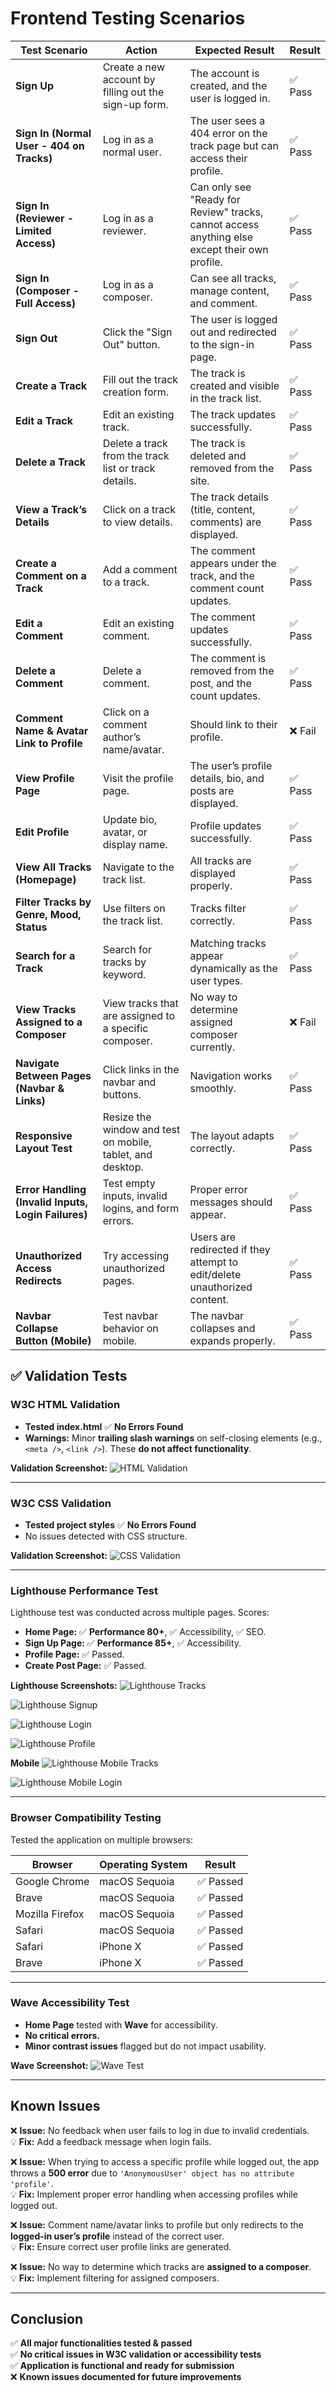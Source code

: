 # Frontend Testing Scenarios

| **Test Scenario**                                   | **Action**                                                 | **Expected Result**                                                                           | **Result** |
| --------------------------------------------------- | ---------------------------------------------------------- | --------------------------------------------------------------------------------------------- | ---------- |
| **Sign Up**                                         | Create a new account by filling out the sign-up form.      | The account is created, and the user is logged in.                                            | ✅ Pass    |
| **Sign In (Normal User - 404 on Tracks)**           | Log in as a normal user.                                   | The user sees a 404 error on the track page but can access their profile.                     | ✅ Pass    |
| **Sign In (Reviewer - Limited Access)**             | Log in as a reviewer.                                      | Can only see "Ready for Review" tracks, cannot access anything else except their own profile. | ✅ Pass    |
| **Sign In (Composer - Full Access)**                | Log in as a composer.                                      | Can see all tracks, manage content, and comment.                                              | ✅ Pass    |
| **Sign Out**                                        | Click the "Sign Out" button.                               | The user is logged out and redirected to the sign-in page.                                    | ✅ Pass    |
| **Create a Track**                                  | Fill out the track creation form.                          | The track is created and visible in the track list.                                           | ✅ Pass    |
| **Edit a Track**                                    | Edit an existing track.                                    | The track updates successfully.                                                               | ✅ Pass    |
| **Delete a Track**                                  | Delete a track from the track list or track details.       | The track is deleted and removed from the site.                                               | ✅ Pass    |
| **View a Track’s Details**                          | Click on a track to view details.                          | The track details (title, content, comments) are displayed.                                   | ✅ Pass    |
| **Create a Comment on a Track**                     | Add a comment to a track.                                  | The comment appears under the track, and the comment count updates.                           | ✅ Pass    |
| **Edit a Comment**                                  | Edit an existing comment.                                  | The comment updates successfully.                                                             | ✅ Pass    |
| **Delete a Comment**                                | Delete a comment.                                          | The comment is removed from the post, and the count updates.                                  | ✅ Pass    |
| **Comment Name & Avatar Link to Profile**           | Click on a comment author’s name/avatar.                   | Should link to their profile.                                                                 | ❌ Fail    |
| **View Profile Page**                               | Visit the profile page.                                    | The user’s profile details, bio, and posts are displayed.                                     | ✅ Pass    |
| **Edit Profile**                                    | Update bio, avatar, or display name.                       | Profile updates successfully.                                                                 | ✅ Pass    |
| **View All Tracks (Homepage)**                      | Navigate to the track list.                                | All tracks are displayed properly.                                                            | ✅ Pass    |
| **Filter Tracks by Genre, Mood, Status**            | Use filters on the track list.                             | Tracks filter correctly.                                                                      | ✅ Pass    |
| **Search for a Track**                              | Search for tracks by keyword.                              | Matching tracks appear dynamically as the user types.                                         | ✅ Pass    |
| **View Tracks Assigned to a Composer**              | View tracks that are assigned to a specific composer.      | No way to determine assigned composer currently.                                              | ❌ Fail    |
| **Navigate Between Pages (Navbar & Links)**         | Click links in the navbar and buttons.                     | Navigation works smoothly.                                                                    | ✅ Pass    |
| **Responsive Layout Test**                          | Resize the window and test on mobile, tablet, and desktop. | The layout adapts correctly.                                                                  | ✅ Pass    |
| **Error Handling (Invalid Inputs, Login Failures)** | Test empty inputs, invalid logins, and form errors.        | Proper error messages should appear.                                                          | ✅ Pass    |
| **Unauthorized Access Redirects**                   | Try accessing unauthorized pages.                          | Users are redirected if they attempt to edit/delete unauthorized content.                     | ✅ Pass    |
| **Navbar Collapse Button (Mobile)**                 | Test navbar behavior on mobile.                            | The navbar collapses and expands properly.                                                    | ✅ Pass    |

## ✅ Validation Tests

### **W3C HTML Validation**

-   **Tested index.html** ✅ **No Errors Found**
-   **Warnings:** Minor **trailing slash warnings** on self-closing elements (e.g., `<meta />`, `<link />`). These **do not affect functionality**.

**Validation Screenshot:**
![HTML Validation](documents/validation/htmlValid.png)

---

### **W3C CSS Validation**

-   **Tested project styles** ✅ **No Errors Found**
-   No issues detected with CSS structure.

**Validation Screenshot:**
![CSS Validation](documents/validation/cssValid.png)

---

### **Lighthouse Performance Test**

Lighthouse test was conducted across multiple pages. Scores:

-   **Home Page:** ✅ **Performance 80+**, ✅ Accessibility, ✅ SEO.
-   **Sign Up Page:** ✅ **Performance 85+**, ✅ Accessibility.
-   **Profile Page:** ✅ Passed.
-   **Create Post Page:** ✅ Passed.

**Lighthouse Screenshots:**
![Lighthouse Tracks](documents/validation/lighthousetracks.png)

![Lighthouse Signup](documents/validation/lighthousesignup.png)

![Lighthouse Login](documents/validation/lighthouselogin.png)

![Lighthouse Profile](documents/validation/lighthouseprofile.png)

**Mobile**
![Lighthouse Mobile Tracks](documents/validation/lighthousetracks-mobile.png)

![Lighthouse Mobile Login](documents/validation/lighthouselogin-mobile.png)

---

### **Browser Compatibility Testing**

Tested the application on multiple browsers:

| **Browser**     | **Operating System** | **Result** |
| --------------- | -------------------- | ---------- |
| Google Chrome   | macOS Sequoia        | ✅ Passed  |
| Brave           | macOS Sequoia        | ✅ Passed  |
| Mozilla Firefox | macOS Sequoia        | ✅ Passed  |
| Safari          | macOS Sequoia        | ✅ Passed  |
| Safari          | iPhone X             | ✅ Passed  |
| Brave           | iPhone X             | ✅ Passed  |

---

### **Wave Accessibility Test**

-   **Home Page** tested with **Wave** for accessibility.
-   **No critical errors.**
-   **Minor contrast issues** flagged but do not impact usability.

**Wave Screenshot:**
![Wave Test](documents/validation/waveValid.png)

---

## **Known Issues**

❌ **Issue:** No feedback when user fails to log in due to invalid credentials.  
💡 **Fix:** Add a feedback message when login fails.

❌ **Issue:** When trying to access a specific profile while logged out, the app throws a **500 error** due to `'AnonymousUser' object has no attribute 'profile'`.  
💡 **Fix:** Implement proper error handling when accessing profiles while logged out.

❌ **Issue:** Comment name/avatar links to profile but only redirects to the **logged-in user’s profile** instead of the correct user.  
💡 **Fix:** Ensure correct user profile links are generated.

❌ **Issue:** No way to determine which tracks are **assigned to a composer**.  
💡 **Fix:** Implement filtering for assigned composers.

---

## **Conclusion**

✅ **All major functionalities tested & passed**  
✅ **No critical issues in W3C validation or accessibility tests**  
✅ **Application is functional and ready for submission**  
❌ **Known issues documented for future improvements**
